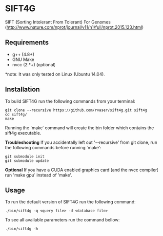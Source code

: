 # SIFT4G

SIFT (Sorting Intolerant From Tolerant) For Genomes (http://www.nature.com/nprot/journal/v11/n1/full/nprot.2015.123.html)

## Requirements
- g++ (4.8+)
- GNU Make
- nvcc (2.\*+) (optional)

\*note: It was only tested on Linux (Ubuntu 14.04).

## Installation

To build SIFT4G run the following commands from your terminal:

    git clone --recursive https://github.com/rvaser/sift4g.git sift4g
    cd sift4g/
    make

Running the 'make' command will create the bin folder which contains the sift4g executable.

**Troubleshooting** If you accidentally left out '--recursive' from git clone, run the following commands before running 'make':

    git submodule init
    git submodule update

**Optional** If you have a CUDA enabled graphics card (and the nvcc compiler) run 'make gpu' instead of 'make'.

## Usage

To run the default version of SIFT4G run the following command:

    ./bin/sift4g -q <query file> -d <database file>

To see all available parameters run the command bellow:

    ./bin/sift4g -h
